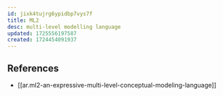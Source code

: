 ```yaml
---
id: jixk4tujrg6ypidbp7vys7f
title: ML2
desc: multi-level modelling language
updated: 1725556197587
created: 1724454091937
---
```




## References

- [[ar.ml2-an-expressive-multi-level-conceptual-modeling-language]]